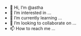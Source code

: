 - 👋 Hi, I’m @astha
- 👀 I’m interested in ...
- 🌱 I’m currently learning ...
- 💞️ I’m looking to collaborate on ...
- 📫 How to reach me ...

<!---
shivampratal/shivampratal is a ✨ special ✨ repository because its `README.md` (this file) appears on your GitHub profile.
You can click the Preview link to take a look at your changes.
--->
